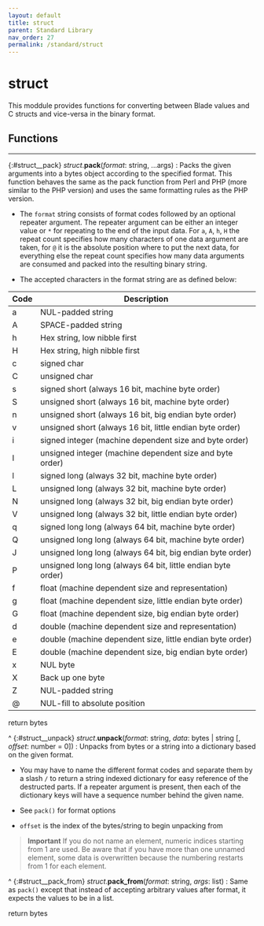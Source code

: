 ```yaml
---
layout: default
title: struct
parent: Standard Library
nav_order: 27
permalink: /standard/struct
---
```


# struct

This moddule provides functions for converting between Blade values and C 
structs and vice-versa in the binary format.



<h2>Functions</h2><hr>

{:#struct__pack} _struct_.**pack**(_format_: string, ...args)
: Packs the given arguments into a bytes object according to the specified format. 
  This function behaves the same as the pack function from Perl and PHP (more similar 
  to the PHP version) and uses the same formatting rules as the PHP version.
  
  -  The `format` string consists of format codes followed by an optional repeater argument. 
     The repeater argument can be either an integer value or `*` for repeating to the end of the 
     input data. For `a`, `A`, `h`, `H` the repeat count specifies how many characters of one data 
     argument are taken, for `@` it is the absolute position where to put the next data, for 
     everything else the repeat count specifies how many data arguments are consumed and packed 
     into the resulting binary string.
  
  - The accepted characters in the format string are as defined below:
  
   Code  | Description 
   ------|-------------
   a     | NUL-padded string 
   A     | SPACE-padded string 
   h     | Hex string, low nibble first 
   H     | Hex string, high nibble first 
   c     | signed char 
   C     | unsigned char 
   s     | signed short (always 16 bit, machine byte order) 
   S     | unsigned short (always 16 bit, machine byte order) 
   n     | unsigned short (always 16 bit, big endian byte order) 
   v     | unsigned short (always 16 bit, little endian byte order) 
   i     | signed integer (machine dependent size and byte order) 
   I     | unsigned integer (machine dependent size and byte order) 
   l     | signed long (always 32 bit, machine byte order) 
   L     | unsigned long (always 32 bit, machine byte order) 
   N     | unsigned long (always 32 bit, big endian byte order) 
   V     | unsigned long (always 32 bit, little endian byte order) 
   q     | signed long long (always 64 bit, machine byte order) 
   Q     | unsigned long long (always 64 bit, machine byte order) 
   J     | unsigned long long (always 64 bit, big endian byte order) 
   P     | unsigned long long (always 64 bit, little endian byte order) 
   f     | float (machine dependent size and representation) 
   g     | float (machine dependent size, little endian byte order) 
   G     | float (machine dependent size, big endian byte order) 
   d     | double (machine dependent size and representation) 
   e     | double (machine dependent size, little endian byte order) 
   E     | double (machine dependent size, big endian byte order) 
   x     | NUL byte 
   X     | Back up one byte 
   Z     | NUL-padded string 
   @     | NUL-fill to absolute position 
  
   <div class="cite"><span class="hint">return</span> <span>bytes</span></div>



^
{:#struct__unpack} _struct_.**unpack**(_format_: string, _data_: bytes | string [, _offset_: number = 0])
: Unpacks from bytes or a string into a dictionary based on the given format.
  
  -  You may have to name the different format codes and separate them by a slash `/` 
     to return a string indexed dictionary for easy reference of the destructed parts. 
     If a repeater argument is present, then each of the dictionary keys will have a 
     sequence number behind the given name.
  
  -  See `pack()` for format options
  -  `offset` is the index of the bytes/string to begin unpacking from
  
  > **Important**
  > If you do not name an element, numeric indices starting from 1 are used. Be aware 
  > that if you have more than one unnamed element, some data is overwritten because the 
  > numbering restarts from 1 for each element.


^
{:#struct__pack_from} _struct_.**pack_from**(_format_: string, _args_: list)
: Same as `pack()` except that instead of accepting arbitrary values after 
  format, it expects the values to be in a list.
   <div class="cite"><span class="hint">return</span> <span>bytes</span></div>



